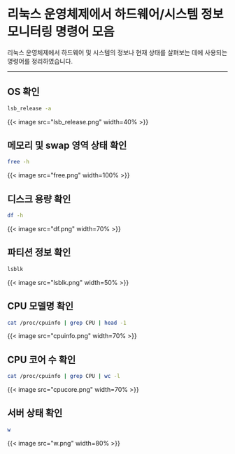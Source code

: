 # 리눅스 운영체제에서 하드웨어/시스템 정보 모니터링 명령어 모음




리눅스 운영체제에서 하드웨어 및 시스템의 정보나 현재 상태를 살펴보는 데에 사용되는 명령어를 정리하였습니다.



<!--more-->

---



## OS 확인

```bash
lsb_release -a
```

{{< image src="lsb_release.png" width=40% >}}

## 메모리 및 swap 영역 상태 확인

```bash
free -h
```

{{< image src="free.png" width=100% >}}

## 디스크 용량 확인

```bash
df -h
```

{{< image src="df.png" width=70% >}}

## 파티션 정보 확인

```bash
lsblk
```

{{< image src="lsblk.png" width=50% >}}

## CPU 모델명 확인

```bash
cat /proc/cpuinfo | grep CPU | head -1
```

{{< image src="cpuinfo.png" width=70% >}}

## CPU 코어 수 확인

```bash
cat /proc/cpuinfo | grep CPU | wc -l
```

{{< image src="cpucore.png" width=70% >}}

## 서버 상태 확인

```bash
w
```

{{< image src="w.png" width=80% >}}
